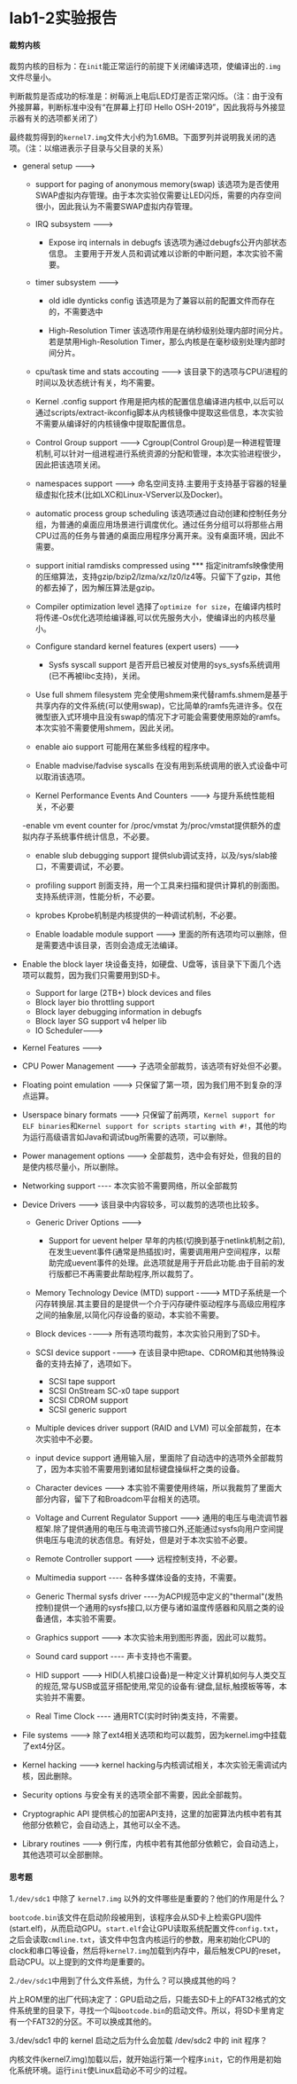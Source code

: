 # lab1-2实验报告

#### 裁剪内核

裁剪内核的目标为：在`init`能正常运行的前提下关闭编译选项，使编译出的`.img`文件尽量小。

判断裁剪是否成功的标准是：树莓派上电后LED灯是否正常闪烁。（注：由于没有外接屏幕，判断标准中没有“在屏幕上打印 Hello OSH-2019”，因此我将与外接显示器有关的选项都关闭了）

最终裁剪得到的`kernel7.img`文件大小约为1.6MB。下面罗列并说明我关闭的选项。（注：以缩进表示子目录与父目录的关系）

- general setup  ---> 
	- support for paging of anonymous memory(swap)
	该选项为是否使用SWAP虚拟内存管理。由于本次实验仅需要让LED闪烁，需要的内存空间很小，因此我认为不需要SWAP虚拟内存管理。
	
	- IRQ subsystem  ---> 
		- Expose irq internals in debugfs
	该选项为通过debugfs公开内部状态信息。 主要用于开发人员和调试难以诊断的中断问题，本次实验不需要。

	- timer subsystem  ---> 
		- old idle dynticks config
 	该选项是为了兼容以前的配置文件而存在的，不需要选中
 
		- High-Resolution Timer
	该选项作用是在纳秒级别处理内部时间分片。	若是禁用High-Resolution Timer，那么内核是在毫秒级别处理内部时间分片。

	- cpu/task time and stats accouting  ---> 
	该目录下的选项与CPU/进程的时间以及状态统计有关，均不需要。

	- Kernel .config support
	作用是把内核的配置信息编译进内核中,以后可以通过scripts/extract-ikconfig脚本从内核镜像中提取这些信息，本次实验不需要从编译好的内核镜像中提取配置信息。

	- Control Group support  ---> 
	Cgroup(Control Group)是一种进程管理机制,可以针对一组进程进行系统资源的分配和管理，本次实验进程很少，因此把该选项关闭。

	- namespaces support  ---> 
	命名空间支持.主要用于支持基于容器的轻量级虚拟化技术(比如LXC和Linux-VServer以及Docker)。

	- automatic process group scheduling
	该选项通过自动创建和控制任务分组，为普通的桌面应用场景进行调度优化。通过任务分组可以将那些占用CPU过高的任务与普通的桌面应用程序分离开来。没有桌面环境，因此不需要。

	- support initial ramdisks compressed using ***
	指定initramfs映像使用的压缩算法，支持gzip/bzip2/lzma/xz/lz0/lz4等。只留下了gzip，其他的都去掉了，因为解压算法是gzip。

	- Compiler optimization level
	选择了`optimize for size`，在编译内核时将传递-Os优化选项给编译器,可以优先服务大小，使编译出的内核尽量小。
   
	- Configure standard kernel features (expert users)  ---> 
		
		- Sysfs syscall support 
	是否开启已被反对使用的sys_sysfs系统调用(已不再被libc支持)，关闭。
   
	- Use full shmem filesystem
	完全使用shmem来代替ramfs.shmem是基于共享内存的文件系统(可以使用swap)，它比简单的ramfs先进许多。仅在微型嵌入式环境中且没有swap的情况下才可能会需要使用原始的ramfs。本次实验不需要使用shmem，因此关闭。

	- enable aio support
	可能用在某些多线程的程序中。
    
	- Enable madvise/fadvise syscalls
	在没有用到系统调用的嵌入式设备中可以取消该选项。
    
	- Kernel Performance Events And Counters  ---> 
	与提升系统性能相关，不必要

	-enable vm event counter for /proc/vmstat
	为/proc/vmstat提供额外的虚拟内存子系统事件统计信息，不必要。

	- enable slub debugging support
	提供slub调试支持，以及/sys/slab接口，不需要调试，不必要。
    
	- profiling support
	剖面支持，用一个工具来扫描和提供计算机的剖面图。支持系统评测，性能分析，不必要。

	- kprobes
	Kprobe机制是内核提供的一种调试机制，不必要。


	- Enable loadable module support ---> 
 	里面的所有选项均可以删除，但是需要选中该目录，否则会造成无法编译。

- Enable the block layer
块设备支持，如硬盘、U盘等，该目录下下面几个选项可以裁剪，因为我们只需要用到SD卡。
	- Support for large (2TB+) block devices and files
	- Block layer bio throttling support
	- Block layer debugging information in debugfs
	- Block layer SG support v4 helper lib
 	- IO Scheduler---> 

- Kernel Features  --->

- CPU Power Management  --->
子选项全部裁剪，该选项有好处但不必要。

- Floating point emulation  --->
只保留了第一项，因为我们用不到复杂的浮点运算。

- Userspace binary formats  --->
只保留了前两项，`Kernel support for ELF binaries`和`Kernel support for scripts starting with #!`，其他的均为运行高级语言如Java和调试bug所需要的选项，可以删除。

- Power management options  ---> 
全部裁剪，选中会有好处，但我的目的是使内核尽量小，所以删除。

- Networking support  ----
本次实验不需要网络，所以全部裁剪

- Device Drivers  --->
该目录中内容较多，可以裁剪的选项也比较多。
	
	- Generic Driver Options  ---> 

		- Support for uevent helper
	早年的内核(切换到基于netlink机制之前),在发生uevent事件(通常是热插拔)时，需要调用用户空间程序，以帮助完成uevent事件的处理。此选项就是用于开启此功能.由于目前的发行版都已不再需要此帮助程序,所以裁剪了。

	- Memory Technology Device (MTD) support  ---->
	MTD子系统是一个闪存转换层.其主要目的是提供一个介于闪存硬件驱动程序与高级应用程序之间的抽象层,以简化闪存设备的驱动，本实验不需要。
	
	- Block devices  ---->
	所有选项均裁剪，本次实验只用到了SD卡。

	- SCSI device support  ---->
	在该目录中把tape、CDROM和其他特殊设备的支持去掉了，选项如下。
		- SCSI tape support
		- SCSI OnStream SC-x0 tape support
		- SCSI CDROM support
		- SCSI generic support
	
	- Multiple devices driver support (RAID and LVM)
	可以全部裁剪，在本次实验中不必要。
	
	- input device support 
	通用输入层，里面除了自动选中的选项外全部裁剪了，因为本实验不需要用到诸如鼠标键盘操纵杆之类的设备。

	- Character devices  --->
	本实验不需要使用终端，所以我裁剪了里面大部分内容，留下了和Broadcom平台相关的选项。
	
	- Voltage and Current Regulator Support  --->
	通用的电压与电流调节器框架.除了提供通用的电压与电流调节接口外,还能通过sysfs向用户空间提供电压与电流的状态信息。有好处，但是对于本次实验不必要。
	
	- Remote Controller support  --->
	远程控制支持，不必要。
	
	- Multimedia support  ----
	各种多媒体设备的支持，不需要。
	
	- Generic Thermal sysfs driver  ----为ACPI规范中定义的"thermal"(发热控制)提供一个通用的sysfs接口,以方便与诸如温度传感器和风扇之类的设备通信，本实验不需要。
	
	- Graphics support  ---> 
	本次实验未用到图形界面，因此可以裁剪。
	
	- Sound card support  ----
	声卡支持也不需要。
	
	- HID support  ---> 
	HID(人机接口设备)是一种定义计算机如何与人类交互的规范,常与USB或蓝牙搭配使用,常见的设备有:键盘,鼠标,触摸板等等，本实验并不需要。
	
	- Real Time Clock  ----
	通用RTC(实时时钟)类支持，不需要。
	
- File systems  --->
除了ext4相关选项和均可以裁剪，因为kernel.img中挂载了ext4分区。

- Kernel hacking  ---> 
kernel hacking与内核调试相关，本次实验无需调试内核，因此删除。

- Security options
与安全有关的选项全部不需要，因此全部裁剪。

- Cryptographic API
提供核心的加密API支持，这里的加密算法内核中若有其他部分依赖它，会自动选上，其他可以全不选。

- Library routines  --->
例行库，内核中若有其他部分依赖它，会自动选上，其他选项可以全部删除。

#### 思考题

1.`/dev/sdc1` 中除了 `kernel7.img` 以外的文件哪些是重要的？他们的作用是什么？

`bootcode.bin`该文件在启动阶段被用到，该程序会从SD卡上检索GPU固件(start.elf)，从而启动GPU。`start.elf`会让GPU读取系统配置文件`config.txt`，之后会读取`cmdline.txt`，该文件中包含内核运行的参数，用来初始化CPU的clock和串口等设备，然后将`kernel7.img`加载到内存中，最后触发CPU的reset，启动CPU。以上提到的文件均是重要的。

2.`/dev/sdc1`中用到了什么文件系统，为什么？可以换成其他的吗？

片上ROM里的出厂代码决定了：GPU启动之后，只能去SD卡上的FAT32格式的文件系统里的目录下，寻找一个叫`bootcode.bin`的启动文件。所以，将SD卡里肯定有一个FAT32的分区。不可以换成其他的。

3./dev/sdc1 中的 kernel 启动之后为什么会加载 /dev/sdc2 中的 init 程序？

内核文件(kernel7.img)加载以后，就开始运行第一个程序`init`，它的作用是初始化系统环境。运行`init`使Linux启动必不可少的过程。